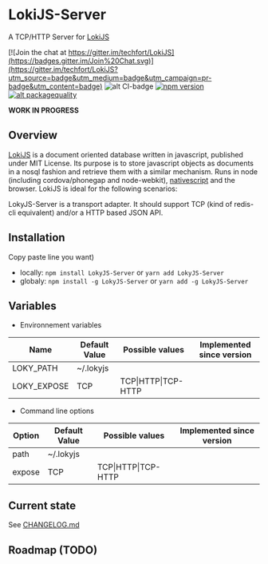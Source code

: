 # LokiJS-Server
A TCP/HTTP Server for [LokiJS](http://lokijs.org/)

[![Join the chat at https://gitter.im/techfort/LokiJS](https://badges.gitter.im/Join%20Chat.svg)](https://gitter.im/techfort/LokiJS?utm_source=badge&utm_medium=badge&utm_campaign=pr-badge&utm_content=badge)
![alt CI-badge](https://travis-ci.org/techfort/LokiJS-Server.svg?branch=master)
[![npm version](https://badge.fury.io/js/lokijs-server.svg)](http://badge.fury.io/js/lokijs-server)
[![alt packagequality](http://npm.packagequality.com/shield/lokijs-server.svg)](http://packagequality.com/#?package=lokijs-server)

**WORK IN PROGRESS**


## Overview

[LokiJS](http://lokijs.org/) is a document oriented database written in javascript, published under MIT License.
Its purpose is to store javascript objects as documents in a nosql fashion and retrieve them with a similar mechanism.
Runs in node (including cordova/phonegap and node-webkit),  [nativescript](http://www.nativescript.org) and the browser.
LokiJS is ideal for the following scenarios:

LokyJS-Server is a transport adapter. It should support TCP (kind of redis-cli equivalent) and/or a HTTP based JSON API.  


## Installation

Copy paste line you want)

* locally: ```npm install LokyJS-Server``` or ```yarn add LokyJS-Server```
* globaly: ```npm install -g LokyJS-Server``` or ```yarn add -g LokyJS-Server```


## Variables

* Environnement variables

| Name   | Default Value  | Possible values | Implemented since version
|---|---|---|---|
| LOKY_PATH  | ~/.lokyjs  | |
| LOKY_EXPOSE  | TCP | TCP\|HTTP\|TCP-HTTP |  |

* Command line options

| Option   | Default Value  | Possible values | Implemented since version
|---|---|---|---|
| path  | ~/.lokyjs  | |
| expose  | TCP | TCP\|HTTP\|TCP-HTTP | |


## Current state

See [CHANGELOG.md](/CHANGELOG.md)


## Roadmap (TODO)
